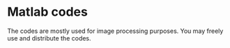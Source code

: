 # Matlab codes

The codes are mostly used for image processing purposes. You may freely use and distribute the codes.
